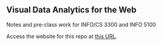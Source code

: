 ## Visual Data Analytics for the Web

Notes and pre-class work for INFO/CS 3300 and INFO 5100

Access the website for this repo at [this URL](https://jeffrz.github.io/info3300-fa2024/).
